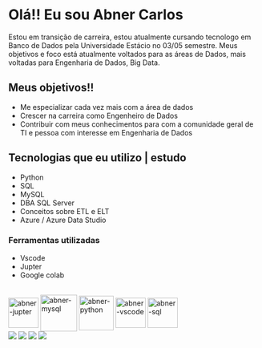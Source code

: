 <!-- apresentacao  -->
# Olá!! Eu sou Abner Carlos

Estou em transição de carreira, estou atualmente cursando tecnologo em Banco de Dados pela Universidade Estácio no 03/05 semestre. Meus objetivos e foco está atualmente voltados para as áreas de Dados, mais voltadas para Engenharia de Dados, Big Data.


<!-- meus objetivos -->
## Meus objetivos!!
- Me especializar cada vez mais com a área de dados
- Crescer na carreira como Engenheiro de Dados
- Contribuir com meus conhecimentos para com a comunidade geral de TI e pessoa com interesse em Engenharia de Dados

<!-- tecnologias utilziadas -->
## Tecnologias que eu utilizo | estudo 
   - Python
   - SQL
   - MySQL
   - DBA SQL Server
   - Conceitos sobre ETL e ELT
   - Azure / Azure Data Studio
  
  ### Ferramentas utilizadas
  - Vscode
  - Jupter 
  - Google colab
  
  
<div style="display: inline-block"><br>
  <img align="center" alt="abner-jupter" height="60" width="60" src="https://cdn.jsdelivr.net/gh/devicons/devicon/icons/jupyter/jupyter-original-wordmark.svg" />
<!--   <img align="center" alt="abner-jupter" height="30" width="40" src="https://cdn.jsdelivr.net/gh/devicons/devicon/icons/linkedin/linkedin-original.svg" /> -->
  <img align="center" alt="abner-mysql" height="73" width="73" src="https://cdn.jsdelivr.net/gh/devicons/devicon/icons/mysql/mysql-original-wordmark.svg" />
  <img align="center" alt="abner-python" height="69" width="69" src="https://cdn.jsdelivr.net/gh/devicons/devicon/icons/python/python-original.svg" />
  <img align="center" alt="abner-vscode" height="60" width="60" src="https://cdn.jsdelivr.net/gh/devicons/devicon/icons/visualstudio/visualstudio-plain.svg" />
  <img align="center" alt="abner-sql" height="60" width="60" src="https://img.icons8.com/external-dreamstale-lineal-dreamstale/32/000000/external-sql-file-types-dreamstale-lineal-dreamstale.png">
</div>



<!-- redes de contatos -->
<div>
  <a href="https://www.linkedin.com/in/abner-carlos" target="_blank"><img src="https://img.shields.io/badge/LinkedIn-0077B5?style=for-the-badge&logo=linkedin&logoColor=white" target="_blank"></a>
  <a href="mailto:carlosabner17@gmail.com" target="_blank"><img src="https://img.shields.io/badge/Gmail-D14836?style=for-the-badge&logo=gmail&logoColor=white" target="_blank"></a>
  <a href="mailto:abner_familha@hotmail.com" target="_blank"><img src="https://img.shields.io/badge/Email-0078D4?style=for-the-badge&logo=microsoft-outlook&logoColor=white" target="_blank"></a>
  <a href="https://instagram.com/abner_carlos.s?utm_medium=copy_link" target="_blank"><img src="https://img.shields.io/badge/Instagram-E4405F?style=for-the-badge&logo=instagram&logoColor=white" target="_blank"></a>  
</div>



